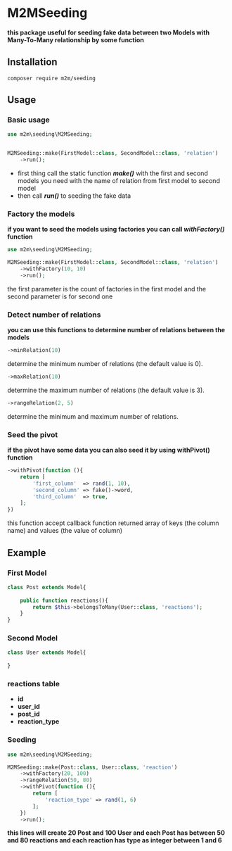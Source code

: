 # M2MSeeding
**this package useful for seeding fake data between two Models with Many-To-Many relationship by some function**

## Installation 
```
composer require m2m/seeding
```

## Usage

### Basic usage
```php
use m2m\seeding\M2MSeeding;


M2MSeeding::make(FirstModel::class, SecondModel::class, 'relation')
    ->run();
```
- first thing call the static function ***make()*** with the first and second models you need with the name of relation from first model to second model 
- then call ***run()*** to seeding the fake data

### Factory the models 
**if you want to seed the models using factories you can call ***withFactory()*** function**

```php
use m2m\seeding\M2MSeeding;

M2MSeeding::make(FirstModel::class, SecondModel::class, 'relation')
    ->withFactory(10, 10)
    ->run();
```
the first parameter is the count of factories in the first model and the second parameter is for second one

### Detect number of relations

**you can use this functions to determine number of relations between the models**

```php
->minRelation(10)
```
determine the minimum number of relations (the default value is 0).

```php
->maxRelation(10)
```
determine the maximum number of relations (the default value is 3).

```php
->rangeRelation(2, 5)
```
determine the minimum and maximum number of relations.

### Seed the pivot

**if the pivot have some data you can also seed it by using withPivot() function**

```php
->withPivot(function (){
    return [
        'first_column'  => rand(1, 10),
        'second_column' => fake()->word,
        'third_column'  => true,
    ];
})
```
this function accept callback function returned array of keys (the column name) and values (the value of column)

## Example

### First Model

```php 
class Post extends Model{
    
    public function reactions(){
        return $this->belongsToMany(User::class, 'reactions');
    }
}
```

### Second Model

```php 
class User extends Model{
    
}
```

### reactions table
- **id**
- **user_id**
- **post_id**
- **reaction_type** 

### Seeding
```php
use m2m\seeding\M2MSeeding;

M2MSeeding::make(Post::class, User::class, 'reaction')
    ->withFactory(20, 100)
    ->rangeRelation(50, 80)
    ->withPivot(function (){
        return [
            'reaction_type' => rand(1, 6)
        ];
    })
    ->run();
```
**this lines will create 20 Post and 100 User and each Post has between 50 and 80 reactions 
and each reaction has type as integer between 1 and 6**